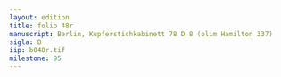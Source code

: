 ```yaml
---
layout: edition
title: folio 48r
manuscript: Berlin, Kupferstichkabinett 78 D 8 (olim Hamilton 337)
sigla: B
iip: b048r.tif
milestone: 95
---
```

